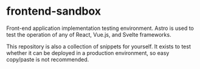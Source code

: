 # frontend-sandbox

Front-end application implementation testing environment.
Astro is used to test the operation of any of React, Vue.js, and Svelte frameworks.

This repository is also a collection of snippets for yourself. It exists to test whether it can be deployed in a production environment, so easy copy/paste is not recommended.


